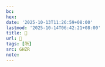 ```yaml
---
bc:
hex:
date: '2025-10-13T11:26:59+08:00'
lastmod: '2025-10-14T06:42:21+08:00'
title: 󰔮
url: 󰔮
tags: [所]
src: GHZR
note:
---
```

